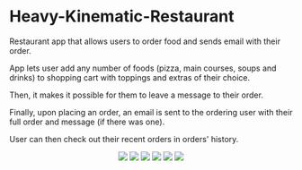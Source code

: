 # Heavy-Kinematic-Restaurant
Restaurant app that allows users to order food and sends email with their order.

App lets user add any number of foods (pizza, main courses, soups and drinks) to shopping cart with toppings and extras of their choice.

Then, it makes it possible for them to leave a message to their order. 

Finally, upon placing an order, an email is sent to the ordering user with their full order and message (if there was one).

User can then check out their recent orders in orders' history.

<p align="center">
  <img src="https://github.com/daddyjasiu/Heavy-Kinematic-Restaurant/blob/main/screenshots/main_menu.png"/>
  <img src="https://github.com/daddyjasiu/Heavy-Kinematic-Restaurant/blob/main/screenshots/details_1.png"/>
  <img src="https://github.com/daddyjasiu/Heavy-Kinematic-Restaurant/blob/main/screenshots/details_2.png"/>
  <img src="https://github.com/daddyjasiu/Heavy-Kinematic-Restaurant/blob/main/screenshots/cart.png"/>
  <img src="https://github.com/daddyjasiu/Heavy-Kinematic-Restaurant/blob/main/screenshots//history.png"/>
  <img src="https://github.com/daddyjasiu/Heavy-Kinematic-Restaurant/blob/main/screenshots/mail.png"/>
</p>
